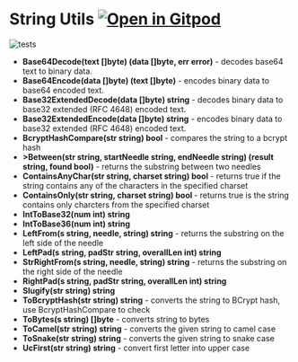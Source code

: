 # String Utils <a href="https://gitpod.io/#https://github.com/gouniverse/strutils" style="float:right:"><img src="https://gitpod.io/button/open-in-gitpod.svg" alt="Open in Gitpod" loading="lazy"></a>

![tests](https://github.com/gouniverse/utils/workflows/tests/badge.svg)

- <b>Base64Decode(text []byte) (data []byte, err error)</b> - decodes base64 text to binary data.
- <b>Base64Encode(data []byte) (text []byte)</b> -  encodes binary data to base64 encoded text.
- <b>Base32ExtendedDecode(data []byte) string</b> -  decodes binary data to base32 extended (RFC 4648) encoded text.
- <b>Base32ExtendedEncode(data []byte) string</b> -  encodes binary data to base32 extended (RFC 4648) encoded text.
- <b>BcryptHashCompare(str string) bool</b> - compares the string to a bcrypt hash
- <b>>Between(str string, startNeedle string, endNeedle string) (result string, found bool)</b> - returns the substring between two needles
- <b>ContainsAnyChar(str string, charset string) bool</b> - returns true if the string contains any of the characters in the specified charset
- <b>ContainsOnly(str string, charset string) bool </b> - returns true is the string contains only charcters from the specified charset
- <b>IntToBase32(num int) string</b>
- <b>IntToBase36(num int) string</b>
- <b>LeftFrom(s string, needle, string) string</b> - returns the substring on the left side of the needle
- <b>LeftPad(s string, padStr string, overallLen int) string</b>
- <b>StrRightFrom(s string, needle, string) string</b> - returns the substring on the right side of the needle
- <b>RightPad(s string, padStr string, overallLen int) string</b>
- <b>Slugify(str string) string</b>
- <b>ToBcryptHash(str string) string</b> - converts the string to BCrypt hash, use BcryptHashCompare to check
- <b>ToBytes(s string) []byte</b> - converts string to bytes
- <b>ToCamel(str string) string</b> - converts the given string to camel case
- <b>ToSnake(str string) string</b> - converts the given string to snake case
- <b>UcFirst(str string) string</b> - convert first letter into upper case
